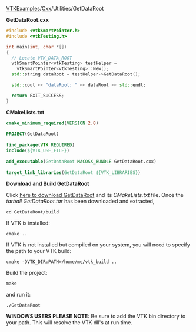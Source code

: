 [VTKExamples](Home)/[Cxx](Cxx)/Utilities/GetDataRoot

**GetDataRoot.cxx**
```c++
#include <vtkSmartPointer.h>
#include <vtkTesting.h>

int main(int, char *[])
{
  // Locate VTK_DATA_ROOT
  vtkSmartPointer<vtkTesting> testHelper =
    vtkSmartPointer<vtkTesting>::New();
  std::string dataRoot = testHelper->GetDataRoot();

  std::cout << "dataRoot: " << dataRoot << std::endl;

  return EXIT_SUCCESS;
}
```
**CMakeLists.txt**
```cmake
cmake_minimum_required(VERSION 2.8)
 
PROJECT(GetDataRoot)
 
find_package(VTK REQUIRED)
include(${VTK_USE_FILE})
 
add_executable(GetDataRoot MACOSX_BUNDLE GetDataRoot.cxx)
 
target_link_libraries(GetDataRoot ${VTK_LIBRARIES})
```

**Download and Build GetDataRoot**

Click [here to download GetDataRoot](https://github.com/lorensen/VTKWikiExamplesTarballs/raw/master/GetDataRoot.tar) and its *CMakeLists.txt* file.
Once the *tarball GetDataRoot.tar* has been downloaded and extracted,
```
cd GetDataRoot/build 
```
If VTK is installed:
```
cmake ..
```
If VTK is not installed but compiled on your system, you will need to specify the path to your VTK build:
```
cmake -DVTK_DIR:PATH=/home/me/vtk_build ..
```
Build the project:
```
make
```
and run it:
```
./GetDataRoot
```
**WINDOWS USERS PLEASE NOTE:** Be sure to add the VTK bin directory to your path. This will resolve the VTK dll's at run time.

